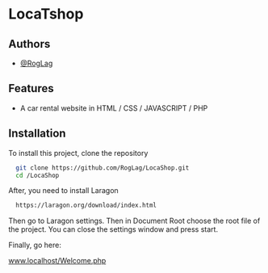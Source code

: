 
# LocaTshop




## Authors

- [@RogLag](https://www.github.com/RogLag)


## Features

- A car rental website in HTML / CSS / JAVASCRIPT / PHP

## Installation

To install this project, clone the repository

```bash
  git clone https://github.com/RogLag/LocaShop.git
  cd /LocaShop
```

After, you need to install Laragon

```bash
  https://laragon.org/download/index.html
```

Then go to Laragon settings. 
Then in Document Root choose the root file of the project. 
You can close the settings window and press start.

Finally, go here:
    
www.localhost/Welcome.php

    
